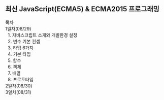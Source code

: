 ## 최신 JavaScript(ECMA5) & ECMA2015 프로그래밍

목차
<br>1일차(08/29)
<br>&nbsp;&nbsp;1. 자바스크립트 소개와 개발환경 설정 
<br>&nbsp;&nbsp;2. 변수 기본 컨셉
<br>&nbsp;&nbsp;3. 타입 6가지
<br>&nbsp;&nbsp;4. 기본 타입
<br>&nbsp;&nbsp;5. 함수
<br>&nbsp;&nbsp;6. 객체
<br>&nbsp;&nbsp;7. 배열
<br>&nbsp;&nbsp;8. 프로토타입
<br>2일차(08/30)
<br>3일차(08/31)
